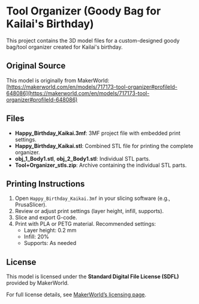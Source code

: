  # Tool Organizer (Goody Bag for Kailai's Birthday)

 This project contains the 3D model files for a custom-designed goody bag/tool organizer created for Kailai's birthday.

## Original Source

This model is originally from MakerWorld:
[https://makerworld.com/en/models/717173-tool-organizer#profileId-648086](https://makerworld.com/en/models/717173-tool-organizer#profileId-648086)

## Files

 - **Happy_Birthday_Kaikai.3mf**: 3MF project file with embedded print settings.
 - **Happy_Birthday_Kaikai.stl**: Combined STL file for printing the complete organizer.
 - **obj_1_Body1.stl**, **obj_2_Body1.stl**: Individual STL parts.
 - **Tool+Organizer_stls.zip**: Archive containing the individual STL parts.

 ## Printing Instructions

 1. Open `Happy_Birthday_Kaikai.3mf` in your slicing software (e.g., PrusaSlicer).
 2. Review or adjust print settings (layer height, infill, supports).
 3. Slice and export G-code.
 4. Print with PLA or PETG material. Recommended settings:
    - Layer height: 0.2 mm
    - Infill: 20%
    - Supports: As needed

## License

This model is licensed under the **Standard Digital File License (SDFL)** provided by MakerWorld.

For full license details, see [MakerWorld’s licensing page](https://makerworld.com/en/info/licensing).